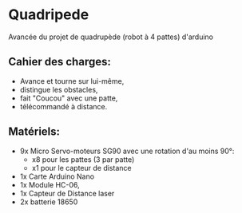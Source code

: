 # Quadripede
Avancée du projet de quadrupède (robot à 4 pattes) d'arduino

<h2>Cahier des charges:</h2>
<ul>
  <li>Avance et tourne sur lui-même,</li>
  <li>distingue les obstacles,</li>
  <li>fait "Coucou" avec une patte,</li>
  <li>télécommandé à distance.</li>
</ul>
  
<h2>Matériels:</h2>
<ul>
  <li>9x Micro Servo-moteurs SG90 avec une rotation d'au moins 90°:
      <ul>
      <li>x8 pour les pattes (3 par patte)</li>
      <li>x1 pour le capteur de distance</li>
      </ul>
  </li>
  <li>1x Carte Arduino Nano</li>
  <li>1x Module HC-06,</li>
  <li>1x Capteur de Distance laser</li>
  <li>2x batterie 18650</li>
</ul>



